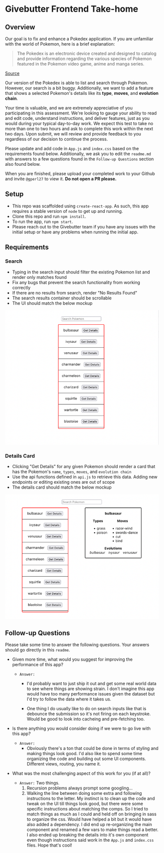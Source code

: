 # Givebutter Frontend Take-home

## Overview

Our goal is to fix and enhance a Pokedex application. If you are unfamiliar with the world of Pokemon, here is a brief explanation:

> The Pokedex is an electronic device created and designed to catalog and provide information regarding the various species of Pokemon featured in the Pokemon video game, anime and manga series.

[Source](https://pokemon.fandom.com/wiki/Pokedex)

Our version of the Pokedex is able to list and search through Pokemon. However, our search is a bit buggy. Additionally, we want to add a feature that shows a selected Pokemon's details like its **type**, **moves**, and **evolution chain**.

Your time is valuable, and we are extremely appreciative of you participating in this assessment. We're looking to gauge your ability to read and edit code, understand instructions, and deliver features, just as you would during your typical day-to-day work. We expect this test to take no more than one to two hours and ask to complete this work within the next two days. Upon submit, we will review and provide feedback to you regardless of our decision to continue the process.

Please update and add code in `App.js` and `index.css` based on the requirements found below. Additionally, we ask you to edit the `readme.md` with answers to a few questions found in the `Follow-up Questions` section also found below.

When you are finished, please upload your completed work to your Github and invite `@gperl27` to view it. **Do not open a PR please.**

## Setup

- This repo was scaffolded using `create-react-app`. As such, this app requires a stable version of `node` to get up and running.
- Clone this repo and run `npm install`.
- To run the app, run `npm start`.
- Please reach out to the Givebutter team if you have any issues with the initial setup or have any problems when running the initial app.

## Requirements

### Search

- Typing in the search input should filter the existing Pokemon list and render only matches found
- Fix any bugs that prevent the search functionality from working correctly
- If there are no results from search, render "No Results Found"
- The search results container should be scrollable
- The UI should match the below mockup

![](mockup0.png)

### Details Card

- Clicking "Get Details" for any given Pokemon should render a card that has the Pokemon's `name`, `types`, `moves`, and `evolution chain`
- Use the api functions defined in `api.js` to retrieve this data. Adding new endpoints or editing existing ones are out of scope
- The details card should match the below mockup

![](mockup1.png)

## Follow-up Questions

Please take some time to answer the following questions. Your answers should go directly in this `readme`.

- Given more time, what would you suggest for improving the performance of this app?

    - `Answer:` 
        - I'd probably want to just ship it out and get some real world data to see where things are showing strain. I don't imagine this app would have too many performance issues given the dataset but I'd try to follow the data where it takes us. 
    
        - One thing I do usually like to do on search inputs like that is debounce the submission  so it's not firing on each keystroke. Would be good to look into cacheing and pre-fetching too. 

- Is there anything you would consider doing if we were to go live with this app?

    - `Answer:` 
        - Obviously there's a ton that could be done in terms of styling and making things look good. I'd also like to spend some time organizing the code and building out some UI components. Different views, routing, you name it.

- What was the most challenging aspect of this work for you (if at all)?
  
  - `Answer:` Two things.  
    1. Recursion problems always prompt some googling...
    2. Walking the line between doing some extra and following instructions to the letter. My instinct is to clean up the code and tweak on the UI till things look good, but there were some specific instructions about matching the comps. So I tried to match things as much as I could and held off on bringing in sass to organize the css. Would have helped a bit but it would have also added a dependency. I did end up re-organizing the main component and renamed a few vars to make things read a better. I also ended up breaking the details into it's own component even though instructions said work in the `App.js` and `index.css` files. Hope that's cool!